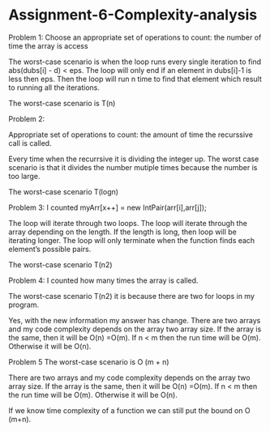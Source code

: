 # Assignment-6-Complexity-analysis

Problem 1: 
Choose an appropriate set of operations to count: the number of time the array is access 

The worst-case scenario is when the loop runs every single iteration to find abs(dubs[i] - d) < eps. The loop will only end if an element in dubs[i]-1 is less then eps. Then the loop will run n time to find that element which result to running all the iterations. 

The worst-case scenario is T(n)

Problem 2:

Appropriate set of operations to count: the amount of time the recurssive call is called. 

Every time when the recurrsive it is dividing the integer up. The worst case scenario is that it divides the number mutiple times because the number is too large.

The worst-case scenario T(logn)

Problem 3: 
I counted myArr[x++] = new IntPair(arr[i],arr[j]);

The loop will iterate through two loops. The loop will iterate through the array depending on the length. If the length is long, then loop will be iterating longer. The loop will only terminate when the function finds each element’s possible pairs. 

The worst-case scenario T(n2)



Problem 4: 
I counted how many times the array is called. 

The worst-case scenario T(n2) it is because there are two for loops in my program. 

Yes, with the new information my answer has change. There are two arrays and my code complexity depends on the array two array size. If the array is the same, then it will be O(n) =O(m). If n < m then the run time will be O(m). Otherwise it will be O(n). 

Problem 5 
The worst-case scenario is O (m + n)

There are two arrays and my code complexity depends on the array two array size. If the array is the same, then it will be O(n) =O(m). If n < m then the run time will be O(m). Otherwise it will be O(n). 

If we know time complexity of a function we can still put the bound on O (m+n). 
